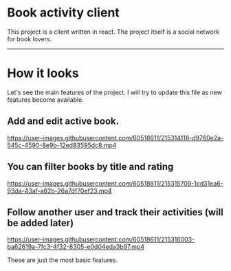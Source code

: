 # Book activity client

This project is a client written in react. The project itself is a social network for book lovers.

---

# **How it looks**
Let's see the main features of the project. I will try to update this file as new features become available.

## Add and edit active book.
https://user-images.githubusercontent.com/60518611/215314118-d9760e2a-545c-4590-8e9b-12ed83595dc8.mp4

## You can filter books by title and rating
https://user-images.githubusercontent.com/60518611/215315709-1cd31ea6-93da-43af-a82b-26a7df70ef23.mp4

## Follow another user and track their activities (will be added later)
https://user-images.githubusercontent.com/60518611/215316003-ba62619a-7fc3-4f32-8305-e0d04eda3b97.mp4

These are just the most basic features.

